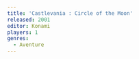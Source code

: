 ```yaml
---
title: 'Castlevania : Circle of the Moon'
released: 2001
editor: Konami
players: 1
genres:
  - Aventure
---
```

